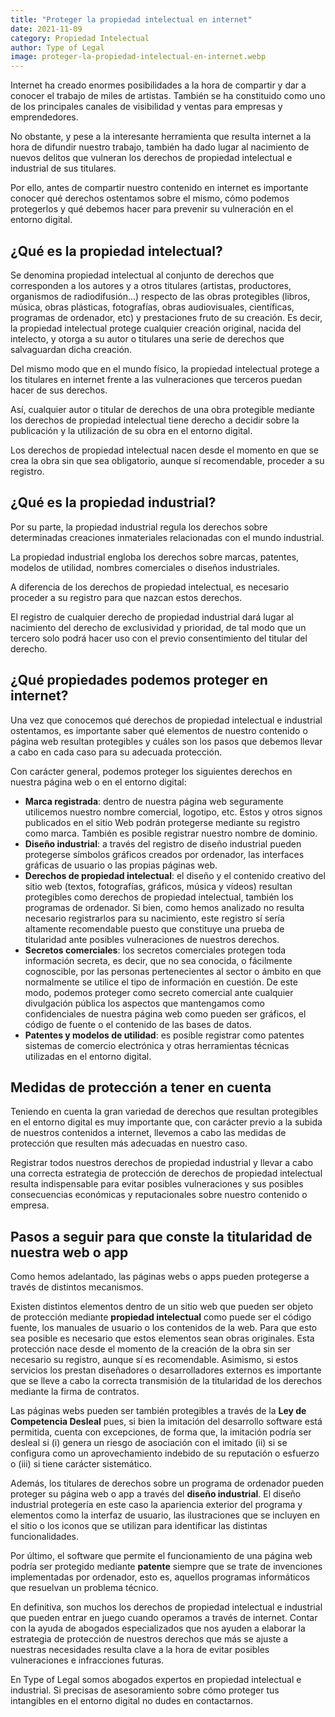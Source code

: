 ```yaml
---
title: "Proteger la propiedad intelectual en internet"
date: 2021-11-09
category: Propiedad Intelectual
author: Type of Legal
image: proteger-la-propiedad-intelectual-en-internet.webp
---
```


Internet ha creado enormes posibilidades a la hora de compartir y dar a conocer el trabajo de miles de artistas. También se ha constituido como uno de los principales canales de visibilidad y ventas para empresas y emprendedores.

No obstante, y pese a la interesante herramienta que resulta internet a la hora de difundir nuestro trabajo, también ha dado lugar al nacimiento de nuevos delitos que vulneran los derechos de propiedad intelectual e industrial de sus titulares.

Por ello, antes de compartir nuestro contenido en internet es importante conocer qué derechos ostentamos sobre el mismo, cómo podemos protegerlos y qué debemos hacer para prevenir su vulneración en el entorno digital.

**¿Qué es la propiedad intelectual?**
-------------------------------------

Se denomina propiedad intelectual al conjunto de derechos que corresponden a los autores y a otros titulares (artistas, productores, organismos de radiodifusión...) respecto de las obras protegibles (libros, música, obras plásticas, fotografías, obras audiovisuales, científicas, programas de ordenador, etc) y prestaciones fruto de su creación. Es decir, la propiedad intelectual protege cualquier creación original, nacida del intelecto, y otorga a su autor o titulares una serie de derechos que salvaguardan dicha creación.

Del mismo modo que en el mundo físico, la propiedad intelectual protege a los titulares en internet frente a las vulneraciones que terceros puedan hacer de sus derechos.

Así, cualquier autor o titular de derechos de una obra protegible mediante los derechos de propiedad intelectual tiene derecho a decidir sobre la publicación y la utilización de su obra en el entorno digital.

Los derechos de propiedad intelectual nacen desde el momento en que se crea la obra sin que sea obligatorio, aunque sí recomendable, proceder a su registro.

**¿Qué es la propiedad industrial?**
------------------------------------

Por su parte, la propiedad industrial regula los derechos sobre determinadas creaciones inmateriales relacionadas con el mundo industrial.

La propiedad industrial engloba los derechos sobre marcas, patentes, modelos de utilidad, nombres comerciales o diseños industriales.

A diferencia de los derechos de propiedad intelectual, es necesario proceder a su registro para que nazcan estos derechos.

El registro de cualquier derecho de propiedad industrial dará lugar al nacimiento del derecho de exclusividad y prioridad, de tal modo que un tercero solo podrá hacer uso con el previo consentimiento del titular del derecho.

**¿Qué propiedades podemos proteger en internet?**
--------------------------------------------------

Una vez que conocemos qué derechos de propiedad intelectual e industrial ostentamos, es importante saber qué elementos de nuestro contenido o página web resultan protegibles y cuáles son los pasos que debemos llevar a cabo en cada caso para su adecuada protección.

Con carácter general, podemos proteger los siguientes derechos en nuestra página web o en el entorno digital:

*   **Marca registrada**: dentro de nuestra página web seguramente utilicemos nuestro nombre comercial, logotipo, etc. Estos y otros signos publicados en el sitio Web podrán protegerse mediante su registro como marca. También es posible registrar nuestro nombre de dominio.
*   **Diseño industrial**: a través del registro de diseño industrial pueden protegerse símbolos gráficos creados por ordenador, las interfaces gráficas de usuario o las propias páginas web.
*   **Derechos de propiedad intelectual**: el diseño y el contenido creativo del sitio web (textos, fotografías, gráficos, música y vídeos) resultan protegibles como derechos de propiedad intelectual, también los programas de ordenador. Si bien, como hemos analizado no resulta necesario registrarlos para su nacimiento, este registro sí sería altamente recomendable puesto que constituye una prueba de titularidad ante posibles vulneraciones de nuestros derechos.
*   **Secretos comerciales**: los secretos comerciales protegen toda información secreta, es decir, que no sea conocida, o fácilmente cognoscible, por las personas pertenecientes al sector o ámbito en que normalmente se utilice el tipo de información en cuestión. De este modo, podemos proteger como secreto comercial ante cualquier divulgación pública los aspectos que mantengamos como confidenciales de nuestra página web como pueden ser gráficos, el código de fuente o el contenido de las bases de datos.
*   **Patentes y modelos de utilidad**: es posible registrar como patentes sistemas de comercio electrónica y otras herramientas técnicas utilizadas en el entorno digital.

**Medidas de protección a tener en cuenta**
-------------------------------------------

Teniendo en cuenta la gran variedad de derechos que resultan protegibles en el entorno digital es muy importante que, con carácter previo a la subida de nuestros contenidos a internet, llevemos a cabo las medidas de protección que resulten más adecuadas en nuestro caso.

Registrar todos nuestros derechos de propiedad industrial y llevar a cabo una correcta estrategia de protección de derechos de propiedad intelectual resulta indispensable para evitar posibles vulneraciones y sus posibles consecuencias económicas y reputacionales sobre nuestro contenido o empresa.

**Pasos a seguir para que conste la titularidad de nuestra web o app**
----------------------------------------------------------------------

Como hemos adelantado, las páginas webs o apps pueden protegerse a través de distintos mecanismos.

Existen distintos elementos dentro de un sitio web que pueden ser objeto de protección mediante **propiedad intelectual** como puede ser el código fuente, los manuales de usuario o los contenidos de la web. Para que esto sea posible es necesario que estos elementos sean obras originales. Esta protección nace desde el momento de la creación de la obra sin ser necesario su registro, aunque sí es recomendable. Asimismo, si estos servicios los prestan diseñadores o desarrolladores externos es importante que se lleve a cabo la correcta transmisión de la titularidad de los derechos mediante la firma de contratos.

Las páginas webs pueden ser también protegibles a través de la **Ley de Competencia Desleal** pues, si bien la imitación del desarrollo software está permitida, cuenta con excepciones, de forma que, la imitación podría ser desleal si (i) genera un riesgo de asociación con el imitado (ii) si se configura como un aprovechamiento indebido de su reputación o esfuerzo o (iii) si tiene carácter sistemático.

Además, los titulares de derechos sobre un programa de ordenador pueden proteger su página web o app a través del **diseño industrial**. El diseño industrial protegería en este caso la apariencia exterior del programa y elementos como la interfaz de usuario, las ilustraciones que se incluyen en el sitio o los iconos que se utilizan para identificar las distintas funcionalidades.

Por último, el software que permite el funcionamiento de una página web podría ser protegido mediante **patente** siempre que se trate de invenciones implementadas por ordenador, esto es, aquellos programas informáticos que resuelvan un problema técnico.

En definitiva, son muchos los derechos de propiedad intelectual e industrial que pueden entrar en juego cuando operamos a través de internet. Contar con la ayuda de abogados especializados que nos ayuden a elaborar la estrategia de protección de nuestros derechos que más se ajuste a nuestras necesidades resulta clave a la hora de evitar posibles vulneraciones e infracciones futuras.

En Type of Legal somos abogados expertos en propiedad intelectual e industrial. Si precisas de asesoramiento sobre cómo proteger tus intangibles en el entorno digital no dudes en contactarnos.
